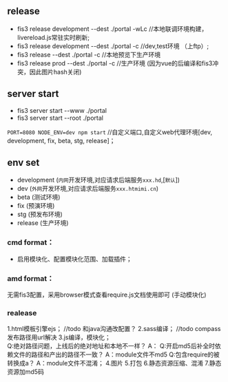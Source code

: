 ## release
- fis3 release development --dest ./portal -wLc             //本地联调环境构建，livereload.js常驻实时刷新;
- fis3 release development --dest ./portal -c                 //dev,test环境 （上ftp）;
- fis3 release --dest ./portal -c                     //本地预览下生产环境
- fis3 release prod --dest ./portal -c               //生产环境 (因为vue的后编译和fis3冲突，因此图片hash关闭)

## server start
- fis3 server start --www ./portal
- fis3 server start --root ./portal

`PORT=8080 NODE_ENV=dev npm start`  //自定义端口,自定义web代理环境[dev, development, fix, beta, stg, release]；

## env set
- development (`内网`开发环境,对应请求后端服务`xxx.hd`,[`默认`]) 
- dev (`外网`开发环境,对应请求后端服务`xxx.htmimi.cn`)
- beta (测试环境)
- fix (预演环境)
- stg (预发布环境)
- release (生产环境)

### cmd format：
- 启用模块化、配置模块化范围、加载插件；

### amd format：
无需fis3配置，采用browser模式查看require.js文档使用即可 (手动模块化)

### realease
1.html模板引擎ejs； //todo 和java沟通改配置？
2.sass编译； //todo compass 发布路径用url解决
3.js编译，模块化；  
    Q:绝对路径问题，上线后的绝对地址和本地不一样？
        A：
    Q:开启md5后补全时依赖文件的路径和产出的路径不一致？
        A：module文件不md5
    Q:包含require的被转换成a？
        A：module文件不混淆；
4.图片
5.打包
6.静态资源压缩、混淆
7.静态资源加md5码